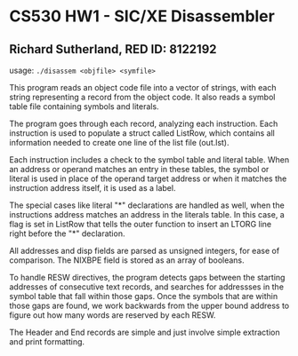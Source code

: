 # CS530 HW1 - SIC/XE Disassembler
## Richard Sutherland, RED ID: 8122192

usage:
`./disassem <objfile> <symfile>`

This program reads an object code file into a vector of strings, with each string representing a record from the object code. It also reads a symbol table file containing symbols and literals.

The program goes through each record, analyzing each instruction. Each instruction is used to populate a struct called ListRow, which contains all information needed to create one line of the list file (out.lst). 

Each instruction includes a check to the symbol table and literal table. When an address or operand matches an entry in these tables, the symbol or literal is used in place of the operand target address or when it matches the instruction address itself, it is used as a label. 

The special cases like literal "\*" declarations are handled as well, when the instructions address matches an address in the literals table. In this case, a flag is set in ListRow that tells the outer function to insert an LTORG line right before the "\*" declaration.

All addresses and disp fields are parsed as unsigned integers, for ease of comparison. The NIXBPE field is stored as an array of booleans. 

To handle RESW directives, the program detects gaps between the starting addresses of consecutive text records, and searches for addressses in the symbol table that fall within those gaps. Once the symbols that are within those gaps are found, we work backwards from the upper bound address to figure out how many words are reserved by each RESW.

The Header and End records are simple and just involve simple extraction and print formatting.

